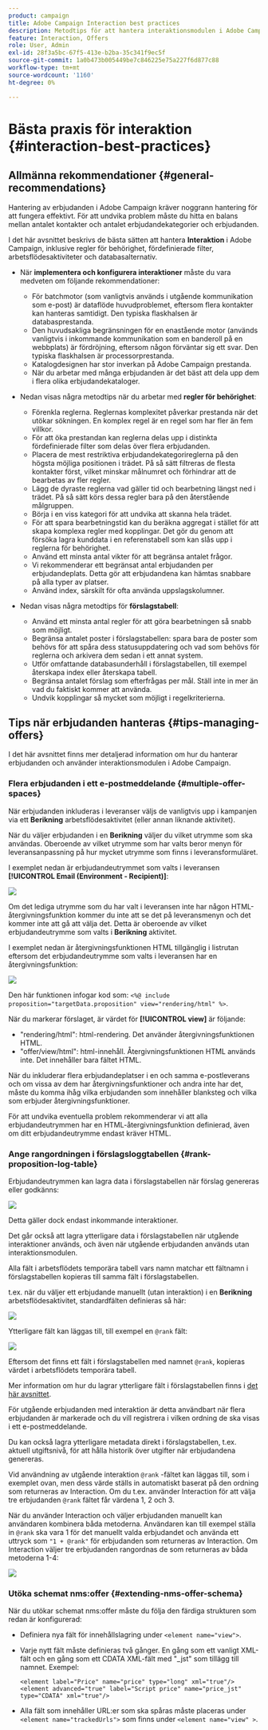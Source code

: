 ```yaml
---
product: campaign
title: Adobe Campaign Interaction best practices
description: Metodtips för att hantera interaktionsmodulen i Adobe Campaign
feature: Interaction, Offers
role: User, Admin
exl-id: 28f3a5bc-67f5-413e-b2ba-35c341f9ec5f
source-git-commit: 1a0b473b005449be7c846225e75a227f6d877c88
workflow-type: tm+mt
source-wordcount: '1160'
ht-degree: 0%

---
```


# Bästa praxis för interaktion {#interaction-best-practices}

## Allmänna rekommendationer {#general-recommendations}

Hantering av erbjudanden i Adobe Campaign kräver noggrann hantering för att fungera effektivt. För att undvika problem måste du hitta en balans mellan antalet kontakter och antalet erbjudandekategorier och erbjudanden.

I det här avsnittet beskrivs de bästa sätten att hantera **Interaktion** i Adobe Campaign, inklusive regler för behörighet, fördefinierade filter, arbetsflödesaktiviteter och databasalternativ.

* När **implementera och konfigurera interaktioner** måste du vara medveten om följande rekommendationer:

   * För batchmotor (som vanligtvis används i utgående kommunikation som e-post) är dataflöde huvudproblemet, eftersom flera kontakter kan hanteras samtidigt. Den typiska flaskhalsen är databasprestanda.
   * Den huvudsakliga begränsningen för en enastående motor (används vanligtvis i inkommande kommunikation som en banderoll på en webbplats) är fördröjning, eftersom någon förväntar sig ett svar. Den typiska flaskhalsen är processorprestanda.
   * Katalogdesignen har stor inverkan på Adobe Campaign prestanda.
   * När du arbetar med många erbjudanden är det bäst att dela upp dem i flera olika erbjudandekataloger.

* Nedan visas några metodtips när du arbetar med **regler för behörighet**:

   * Förenkla reglerna. Reglernas komplexitet påverkar prestanda när det utökar sökningen. En komplex regel är en regel som har fler än fem villkor.
   * För att öka prestandan kan reglerna delas upp i distinkta fördefinierade filter som delas över flera erbjudanden.
   * Placera de mest restriktiva erbjudandekategorireglerna på den högsta möjliga positionen i trädet. På så sätt filtreras de flesta kontakter först, vilket minskar målnumret och förhindrar att de bearbetas av fler regler.
   * Lägg de dyraste reglerna vad gäller tid och bearbetning längst ned i trädet. På så sätt körs dessa regler bara på den återstående målgruppen.
   * Börja i en viss kategori för att undvika att skanna hela trädet.
   * För att spara bearbetningstid kan du beräkna aggregat i stället för att skapa komplexa regler med kopplingar. Det gör du genom att försöka lagra kunddata i en referenstabell som kan slås upp i reglerna för behörighet.
   * Använd ett minsta antal vikter för att begränsa antalet frågor.
   * Vi rekommenderar ett begränsat antal erbjudanden per erbjudandeplats. Detta gör att erbjudandena kan hämtas snabbare på alla typer av platser.
   * Använd index, särskilt för ofta använda uppslagskolumner.

* Nedan visas några metodtips för **förslagstabell**:

   * Använd ett minsta antal regler för att göra bearbetningen så snabb som möjligt.
   * Begränsa antalet poster i förslagstabellen: spara bara de poster som behövs för att spåra dess statusuppdatering och vad som behövs för reglerna och arkivera dem sedan i ett annat system.
   * Utför omfattande databasunderhåll i förslagstabellen, till exempel återskapa index eller återskapa tabell.
   * Begränsa antalet förslag som efterfrågas per mål. Ställ inte in mer än vad du faktiskt kommer att använda.
   * Undvik kopplingar så mycket som möjligt i regelkriterierna.

## Tips när erbjudanden hanteras {#tips-managing-offers}

I det här avsnittet finns mer detaljerad information om hur du hanterar erbjudanden och använder interaktionsmodulen i Adobe Campaign.

### Flera erbjudanden i ett e-postmeddelande {#multiple-offer-spaces}

När erbjudanden inkluderas i leveranser väljs de vanligtvis upp i kampanjen via ett **Berikning** arbetsflödesaktivitet (eller annan liknande aktivitet).

När du väljer erbjudanden i en **Berikning** väljer du vilket utrymme som ska användas. Oberoende av vilket utrymme som har valts beror menyn för leveransanpassning på hur mycket utrymme som finns i leveransformuläret.

I exemplet nedan är erbjudandeutrymmet som valts i leveransen **[!UICONTROL Email (Environment - Recipient)]**:

![](assets/Interaction-best-practices-offer-space-selected.png)

Om det lediga utrymme som du har valt i leveransen inte har någon HTML-återgivningsfunktion kommer du inte att se det på leveransmenyn och det kommer inte att gå att välja det. Detta är oberoende av vilket erbjudandeutrymme som valts i **Berikning** aktivitet.

I exemplet nedan är återgivningsfunktionen HTML tillgänglig i listrutan eftersom det erbjudandeutrymme som valts i leveransen har en återgivningsfunktion:

![](assets/Interaction-best-practices-HTML-rendering.png)

Den här funktionen infogar kod som: `<%@ include proposition="targetData.proposition" view="rendering/html" %>`.

När du markerar förslaget, är värdet för **[!UICONTROL view]** är följande:
* &quot;rendering/html&quot;: html-rendering. Det använder återgivningsfunktionen HTML.
* &quot;offer/view/html&quot;: html-innehåll. Återgivningsfunktionen HTML används inte. Det innehåller bara fältet HTML.

När du inkluderar flera erbjudandeplatser i en och samma e-postleverans och om vissa av dem har återgivningsfunktioner och andra inte har det, måste du komma ihåg vilka erbjudanden som innehåller blanksteg och vilka som erbjuder återgivningsfunktioner.

För att undvika eventuella problem rekommenderar vi att alla erbjudandeutrymmen har en HTML-återgivningsfunktion definierad, även om ditt erbjudandeutrymme endast kräver HTML.

### Ange rangordningen i förslagsloggtabellen {#rank-proposition-log-table}

Erbjudandeutrymmen kan lagra data i förslagstabellen när förslag genereras eller godkänns:

![](assets/Interaction-best-practices-offer-space-storage.png)

Detta gäller dock endast inkommande interaktioner.

Det går också att lagra ytterligare data i förslagstabellen när utgående interaktioner används, och även när utgående erbjudanden används utan interaktionsmodulen.

Alla fält i arbetsflödets temporära tabell vars namn matchar ett fältnamn i förslagstabellen kopieras till samma fält i förslagstabellen.

t.ex. när du väljer ett erbjudande manuellt (utan interaktion) i en **Berikning** arbetsflödesaktivitet, standardfälten definieras så här:

![](assets/Interaction-best-practices-manual-offer-std-fields.png)

Ytterligare fält kan läggas till, till exempel en `@rank` fält:

![](assets/Interaction-best-practices-manual-offer-add-fields.png)

Eftersom det finns ett fält i förslagstabellen med namnet `@rank`, kopieras värdet i arbetsflödets temporära tabell.

Mer information om hur du lagrar ytterligare fält i förslagstabellen finns i [det här avsnittet](interaction-send-offers.md#storing-offer-rankings-and-weights).

För utgående erbjudanden med interaktion är detta användbart när flera erbjudanden är markerade och du vill registrera i vilken ordning de ska visas i ett e-postmeddelande.

Du kan också lagra ytterligare metadata direkt i förslagstabellen, t.ex. aktuell utgiftsnivå, för att hålla historik över utgifter när erbjudandena genereras.

Vid användning av utgående interaktion `@rank` -fältet kan läggas till, som i exemplet ovan, men dess värde ställs in automatiskt baserat på den ordning som returneras av Interaction. Om du t.ex. använder Interaction för att välja tre erbjudanden `@rank` fältet får värdena 1, 2 och 3.

När du använder Interaction och väljer erbjudanden manuellt kan användaren kombinera båda metoderna. Användaren kan till exempel ställa in `@rank` ska vara 1 för det manuellt valda erbjudandet och använda ett uttryck som `"1 + @rank"` för erbjudanden som returneras av Interaction. Om Interaction väljer tre erbjudanden rangordnas de som returneras av båda metoderna 1-4:

![](assets/Interaction-best-practices-manual-offer-combined.png)

### Utöka schemat nms:offer {#extending-nms-offer-schema}

När du utökar schemat nms:offer måste du följa den färdiga strukturen som redan är konfigurerad:
* Definiera nya fält för innehållslagring under `<element name="view">`.
* Varje nytt fält måste definieras två gånger. En gång som ett vanligt XML-fält och en gång som ett CDATA XML-fält med &quot;_jst&quot; som tillägg till namnet. Exempel:

  ```
  <element label="Price" name="price" type="long" xml="true"/>
  <element advanced="true" label="Script price" name="price_jst" type="CDATA" xml="true"/>
  ```

* Alla fält som innehåller URL:er som ska spåras måste placeras under `<element name="trackedUrls">` som finns under `<element name="view" >`.
